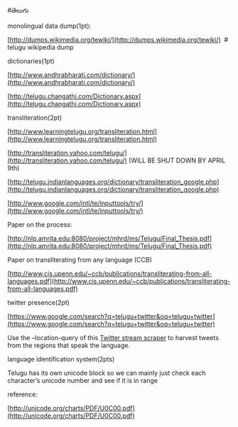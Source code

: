 #తెలుగు

monolingual data dump(1pt):

[http://dumps.wikimedia.org/tewiki/](http://dumps.wikimedia.org/tewiki/)  # telugu wikipedia dump


dictionaries(1pt)

[http://www.andhrabharati.com/dictionary/](http://www.andhrabharati.com/dictionary/)

[http://telugu.changathi.com/Dictionary.aspx](http://telugu.changathi.com/Dictionary.aspx)



transliteration(2pt)

[http://www.learningtelugu.org/transliteration.html](http://www.learningtelugu.org/transliteration.html)

[http://transliteration.yahoo.com/telugu/](http://transliteration.yahoo.com/telugu/) (WILL BE SHUT DOWN BY APRIL 9th)

[http://telugu.indianlanguages.org/dictionary/transliteration_google.php](http://telugu.indianlanguages.org/dictionary/transliteration_google.php)

[http://www.google.com/intl/te/inputtools/try/](http://www.google.com/intl/te/inputtools/try/)



Paper on the process:

[http://nlp.amrita.edu:8080/project/mhrd/ms/Telugu/Final_Thesis.pdf](http://nlp.amrita.edu:8080/project/mhrd/ms/Telugu/Final_Thesis.pdf)

Paper on transliterating from any language (CCB)

[http://www.cis.upenn.edu/~ccb/publications/transliterating-from-all-languages.pdf](http://www.cis.upenn.edu/~ccb/publications/transliterating-from-all-languages.pdf)



twitter presence(2pt)

[https://www.google.com/search?q=telugu+twitter&oq=telugu+twitter](https://www.google.com/search?q=telugu+twitter&oq=telugu+twitter)

Use the –location-query of this [Twitter stream scraper](https://github.com/inactivist/twitter-streamer) to harvest tweets from the regions that speak the language.


language identification system(2pts)

Telugu has its own unicode block so we can mainly just check each character’s unicode number and see if it is in range


reference:

[http://unicode.org/charts/PDF/U0C00.pdf](http://unicode.org/charts/PDF/U0C00.pdf)
